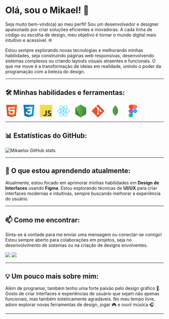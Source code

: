 # Olá, sou o Mikael! 👋

Seja muito bem-vindo(a) ao meu perfil! Sou um desenvolvedor e designer apaixonado por criar soluções eficientes e inovadoras. A cada linha de código ou escolha de design, meu objetivo é tornar o mundo digital mais intuitivo e acessível. 🌐

Estou sempre explorando novas tecnologias e melhorando minhas habilidades, seja construindo páginas web responsivas, desenvolvendo sistemas complexos ou criando layouts visuais atraentes e funcionais. O que me move é a transformação de ideias em realidade, unindo o poder da programação com a beleza do design.

---

## 🛠️ Minhas habilidades e ferramentas:

<div style="display: flex; flex-wrap: wrap; gap: 15px;">
  <img src="https://raw.githubusercontent.com/devicons/devicon/master/icons/html5/html5-original.svg" alt="HTML5" width="40" height="40"/>
  <img src="https://raw.githubusercontent.com/devicons/devicon/master/icons/css3/css3-original.svg" alt="CSS3" width="40" height="40"/>
  <img src="https://raw.githubusercontent.com/devicons/devicon/master/icons/javascript/javascript-original.svg" alt="JavaScript" width="40" height="40"/>
  <img src="https://raw.githubusercontent.com/devicons/devicon/master/icons/react/react-original.svg" alt="React" width="40" height="40"/>
  <img src="https://raw.githubusercontent.com/devicons/devicon/master/icons/nodejs/nodejs-original.svg" alt="Node.js" width="40" height="40"/>
  <img src="https://raw.githubusercontent.com/devicons/devicon/master/icons/git/git-original.svg" alt="Git" width="40" height="40"/>
  <img src="https://raw.githubusercontent.com/devicons/devicon/master/icons/mongodb/mongodb-original.svg" alt="MongoDB" width="40" height="40"/>
  <img src="https://raw.githubusercontent.com/devicons/devicon/master/icons/figma/figma-original.svg" alt="Figma" width="40" height="40"/>
</div>

---

## 📊 Estatísticas do GitHub:
![Mikaelsx GitHub stats](https://github-readme-stats.vercel.app/api?username=Mikaelsx&theme=shades-of-purple&show_icons=true)

---

## 🌱 O que estou aprendendo atualmente:
Atualmente, estou focado em aprimorar minhas habilidades em **Design de Interfaces** usando **Figma**. Estou explorando técnicas de **UI/UX** para criar interfaces modernas e intuitivas, sempre buscando melhorar a experiência do usuário.

---


## 📫 Como me encontrar:

Sinta-se à vontade para me enviar uma mensagem ou conectar-se comigo! Estou sempre aberto para colaborações em projetos, seja no desenvolvimento de sistemas ou na criação de designs envolventes.

<a href="https://www.instagram.com/mikaelsxp/" target="_blank"><img src="https://img.shields.io/badge/Instagram-E4405F?style=for-the-badge&logo=instagram&logoColor=white" target="_blank"></a>
<a href="https://www.linkedin.com/in/mikaelsxp/" target="_blank"><img src="https://img.shields.io/badge/-LinkedIn-%230077B5?style=for-the-badge&logo=linkedin&logoColor=white" target="_blank"></a>

---

## 💡 Um pouco mais sobre mim:
Além de programar, também tenho uma forte paixão pelo design gráfico 🎨. Gosto de criar interfaces e experiências de usuário que sejam não apenas funcionais, mas também esteticamente agradáveis. No meu tempo livre, adoro explorar novas ferramentas de design, jogar 🎮 e ouvir música 🎧.

---

<!-- Inclua mais detalhes sobre você, projetos ou experiências relevantes -->
